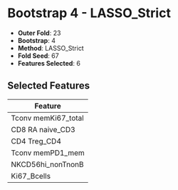 # Bootstrap 4 - LASSO_Strict

- **Outer Fold**: 23
- **Bootstrap**: 4
- **Method**: LASSO_Strict
- **Fold Seed**: 67
- **Features Selected**: 6

## Selected Features

| Feature |
|---------|
| Tconv memKi67_total |
| CD8 RA naive_CD3 |
| CD4 Treg_CD4 |
| Tconv memPD1_mem |
| NKCD56hi_nonTnonB |
| Ki67_Bcells |
